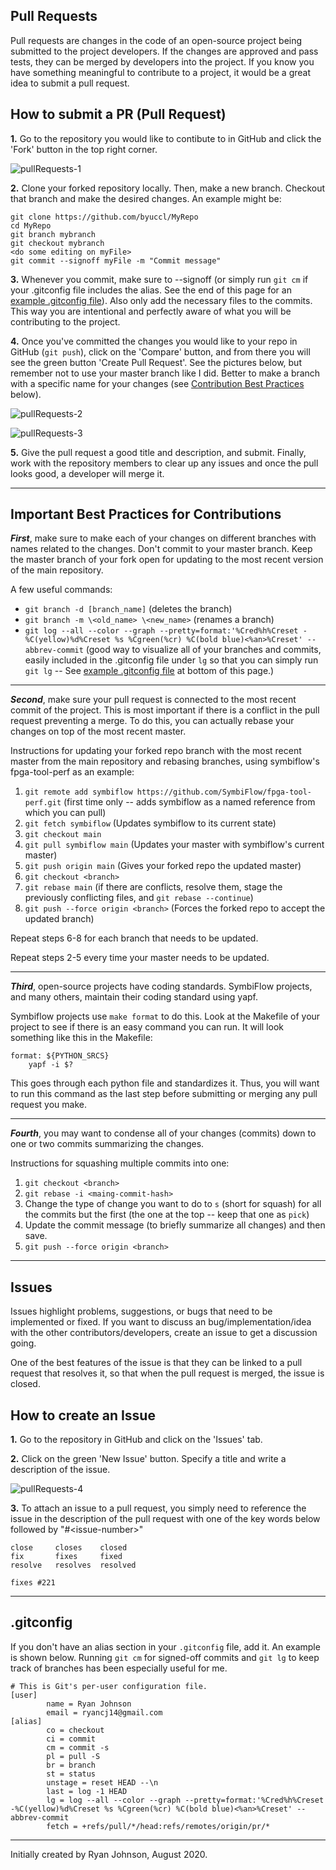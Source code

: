 ## Pull Requests
Pull requests are changes in the code of an open-source project being submitted to the project developers. If the changes are approved and pass tests, they can be merged by developers into the project. If you know you have something meaningful to contribute to a project, it would be a great idea to submit a pull request. 

## How to submit a PR (Pull Request)
**1.** Go to the repository you would like to contibute to in GitHub and click the 'Fork' button in the top right corner.

![pullRequests-1](Ryan2020/pullRequests-1.png)

**2.** Clone your forked repository locally. Then, make a new branch. Checkout that branch and make the desired changes. An example might be:
```
git clone https://github.com/byuccl/MyRepo
cd MyRepo
git branch mybranch
git checkout mybranch
<do some editing on myFile>
git commit --signoff myFile -m "Commit message"
```

**3.** Whenever you commit, make sure to --signoff (or simply run `git cm` if your .gitconfig file includes the alias. See the end of this page for an [example .gitconfig file](#.gitconfig)). Also only add the necessary files to the commits. This way you are intentional and perfectly aware of what you will be contributing to the project.

**4.** Once you've committed the changes you would like to your repo in GitHub (`git push`), click on the 'Compare' button, and from there you will see the green button 'Create Pull Request'. See the pictures below, but remember not to use your master branch like I did. Better to make a branch with a specific name for your changes (see [Contribution Best Practices](#Important-Best-Practices-for-Contributions) below).

![pullRequests-2](Ryan2020/pullRequests-2.png)

![pullRequests-3](Ryan2020/pullRequests-3.png)

**5.** Give the pull request a good title and description, and submit. Finally, work with the repository members to clear up any issues and once the pull looks good, a developer will merge it.
***

## Important Best Practices for Contributions
**_First_**, make sure to make each of your changes on different branches with names related to the changes. Don't commit to your master branch. Keep the master branch of your fork open for updating to the most recent version of the main repository.

A few useful commands:
* `git branch -d [branch_name]`  (deletes the branch)
* `git branch -m \<old_name> \<new_name>`  (renames a branch)
* `git log --all --color --graph --pretty=format:'%Cred%h%Creset -%C(yellow)%d%Creset %s %Cgreen(%cr) %C(bold blue)<%an>%Creset' --abbrev-commit`  (good way to visualize all of your branches and commits, easily included in the .gitconfig file under `lg` so that you can simply run `git lg` -- See [example .gitconfig file](#.gitconfig) at bottom of this page.)
***

**_Second_**, make sure your pull request is connected to the most recent commit of the project. This is most important if there is a conflict in the pull request preventing a merge. To do this, you can actually rebase your changes on top of the most recent master.

Instructions for updating your forked repo branch with the most recent master from the main repository and rebasing branches, using symbiflow's fpga-tool-perf as an example:
1. `git remote add symbiflow https://github.com/SymbiFlow/fpga-tool-perf.git` (first time only -- adds symbiflow as a named reference from which you can pull)
2. `git fetch symbiflow` (Updates symbiflow to its current state)
3. `git checkout main` 
4. `git pull symbiflow main` (Updates your master with symbiflow's current master)
5. `git push origin main` (Gives your forked repo the updated master)
6. `git checkout <branch>`
7. `git rebase main` (if there are conflicts, resolve them, stage the previously conflicting files, and `git rebase --continue`)
8. `git push --force origin <branch>` (Forces the forked repo to accept the updated branch)

Repeat steps 6-8 for each branch that needs to be updated. 

Repeat steps 2-5 every time your master needs to be updated.
***

**_Third_**, open-source projects have coding standards. SymbiFlow projects, and many others, maintain their coding standard using yapf.

Symbiflow projects use `make format` to do this. Look at the Makefile of your project to see if there is an easy command you can run. It will look something like this in the Makefile:
```
format: ${PYTHON_SRCS}
	yapf -i $?
```
This goes through each python file and standardizes it. Thus, you will want to run this command as the last step before submitting or merging any pull request you make.
***

**_Fourth_**, you may want to condense all of your changes (commits) down to one or two commits summarizing the changes.

Instructions for squashing multiple commits into one:
1. `git checkout <branch>`
2. `git rebase -i <maing-commit-hash>`
3. Change the type of change you want to do to `s` (short for squash) for all the commits but the first (the one at the top -- keep that one as `pick`)
4. Update the commit message (to briefly summarize all changes) and then save.
5. `git push --force origin <branch>`
***

## Issues
Issues highlight problems, suggestions, or bugs that need to be implemented or fixed. If you want to discuss an bug/implementation/idea with the other contributors/developers, create an issue to get a discussion going.

One of the best features of the issue is that they can be linked to a pull request that resolves it, so that when the pull request is merged, the issue is closed.

## How to create an Issue
**1.** Go to the repository in GitHub and click on the 'Issues' tab.

**2.** Click on the green 'New Issue' button. Specify a title and write a description of the issue.

![pullRequests-4](Ryan2020/pullRequests-4.png)

**3.** To attach an issue to a pull request, you simply need to reference the issue in the description of the pull request with one of the key words below followed by "#\<issue-number>"
```
close     closes    closed
fix       fixes     fixed
resolve   resolves  resolved
```
```
fixes #221
```
***

## .gitconfig
If you don't have an alias section in your `.gitconfig` file, add it. An example is shown below. Running `git cm` for signed-off commits and `git lg` to keep track of branches has been especially useful for me.

```
# This is Git's per-user configuration file.
[user]
        name = Ryan Johnson
        email = ryancj14@gmail.com
[alias]
        co = checkout
        ci = commit
        cm = commit -s
        pl = pull -S
        br = branch
        st = status
        unstage = reset HEAD --\n
        last = log -1 HEAD
        lg = log --all --color --graph --pretty=format:'%Cred%h%Creset -%C(yellow)%d%Creset %s %Cgreen(%cr) %C(bold blue)<%an>%Creset' --abbrev-commit
        fetch = +refs/pull/*/head:refs/remotes/origin/pr/*
```

----------------------------------
Initially created by Ryan Johnson, August 2020.